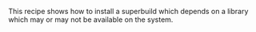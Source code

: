 This recipe shows how to install a superbuild which depends on a library which
may or may not be available on the system.
